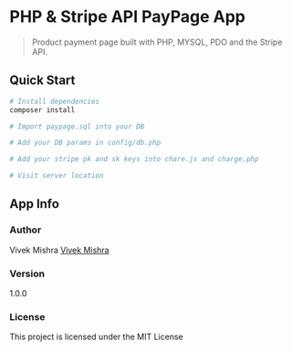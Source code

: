 # PHP & Stripe API PayPage App

> Product payment page built with PHP, MYSQL, PDO and the Stripe API.

## Quick Start

```bash
# Install dependencies
composer install

# Import paypage.sql into your DB

# Add your DB params in config/db.php

# Add your stripe pk and sk keys into chare.js and charge.php

# Visit server location
```

## App Info

### Author

Vivek Mishra
[Vivek Mishra](https://www.vivek.netlify.com)

### Version

1.0.0

### License

This project is licensed under the MIT License
